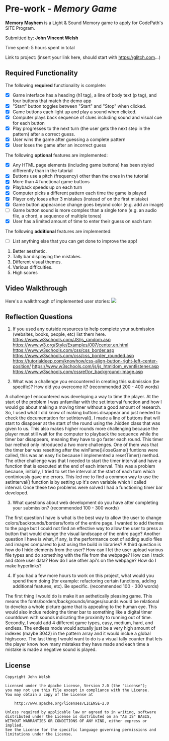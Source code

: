 # Pre-work - *Memory Game*

**Memory Mayhem** is a Light & Sound Memory game to apply for CodePath's SITE Program. 

Submitted by: **John Vincent Welsh**

Time spent: 5 hours spent in total

Link to project: (insert your link here, should start with https://glitch.com...)

## Required Functionality

The following **required** functionality is complete:

* [X] Game interface has a heading (h1 tag), a line of body text (p tag), and four buttons that match the demo app
* [X] "Start" button toggles between "Start" and "Stop" when clicked. 
* [X] Game buttons each light up and play a sound when clicked. 
* [X] Computer plays back sequence of clues including sound and visual cue for each button
* [X] Play progresses to the next turn (the user gets the next step in the pattern) after a correct guess. 
* [X] User wins the game after guessing a complete pattern
* [X] User loses the game after an incorrect guess

The following **optional** features are implemented:

* [X] Any HTML page elements (including game buttons) has been styled differently than in the tutorial
* [X] Buttons use a pitch (frequency) other than the ones in the tutorial
* [X] More than 4 functional game buttons
* [X] Playback speeds up on each turn
* [X] Computer picks a different pattern each time the game is played
* [X] Player only loses after 3 mistakes (instead of on the first mistake)
* [X] Game button appearance change goes beyond color (e.g. add an image)
* [ ] Game button sound is more complex than a single tone (e.g. an audio file, a chord, a sequence of multiple tones)
* [X] User has a limited amount of time to enter their guess on each turn

The following **additional** features are implemented:

- [ ] List anything else that you can get done to improve the app!
1. Better aesthetic.
2. Tally bar displaying the mistakes.
3. Different visual themes.
4. Various difficulties.
5. High scores

## Video Walkthrough

Here's a walkthrough of implemented user stories:
![](your-link-here)


## Reflection Questions
1. If you used any outside resources to help complete your submission (websites, books, people, etc) list them here. 
https://www.w3schools.com/JS/js_random.asp
https://www.w3.org/Style/Examples/007/center.en.html
https://www.w3schools.com/css/css_border.asp
https://www.w3schools.com/css/css_border_rounded.asp
https://tutorialdeep.com/knowhow/css-align-button-right-left-center-position/
https://www.w3schools.com/js/js_htmldom_eventlistener.asp
https://www.w3schools.com/cssref/pr_background-image.asp


2. What was a challenge you encountered in creating this submission (be specific)? How did you overcome it? (recommended 200 - 400 words) 

  A challenge I encountered was developing a way to time the player. At the start of the problem I was unfamiliar with the set interval function
and how I would go about making a moving timer without a good amount of research. So, I used what I did know of making buttons disappear and just
needed to check the documentation for setInterval(). I made a line of buttons that will start to disappear at the start of the round using the
.hidden class that was given to us. This also makes higher rounds more challenging because the player must still wait for the computer to 
playback the sequence while the timer bar disappears, meaning they have to go faster each round. This timer bar method only introduced a two more
challenges. One of them was that the timer bar was resetting after the winFame()/loseGame() funtions were called, this was an easy fix because I implemented
a resetTimer() method. The other challenge was that I needed to start the timer interval and have a function that is executed at the end of each interval. This
was a problem because, initially, I tried to set the interval at the start of each turn which continiously gave me errors. This led me to 
find a common way to use the setInterval() function is by setting up it's own variable which I called interval. Once these two problems were
solved I had a functioning timer bar developed. 

3. What questions about web development do you have after completing your submission? (recommended 100 - 300 words) 

The first question I have is what is the best way to allow the user to change colors/backrounds/borders/fonts of the entire page. I wanted
to add themes to the page but I could not find an effective way to allow the user to press a button that would change the visual landscape
of the entire page?
Another question I have is what, if any, is the performance cost of adding audio files and images compared to just using
the build in libraries?
A third question is how do I hide elements from the user? 
How can I let the user upload various file types and do something with the file from the webpage?
How can I track and store user data?
How do I use other api's on the webpage?
How do I make hyperlinks?


4. If you had a few more hours to work on this project, what would you spend them doing (for example: refactoring certain functions, adding additional features, etc). Be specific. (recommended 100 - 300 words) 

  The first thing I would do is make it an aethetically pleasing game. This means the fonts/borders/backgrounds/images/sounds would be relational to develop a whole picture
game that is appealing to the human eye. This would also inclue redoing the timer bar to something like a digital timer countdown with sounds indicating
the proximity to running out of time. Secondly, I would add 4 different game types, easy, medium, hard, and endless. The endless mode would actually just be a very high amount
of indexes (maybe 3042) in the pattern array and it would inclue a global highscore. The last thing I would want to do is a visual tally counter that lets the player
know how many mistakes they have made and each time a mistake is made a negative sound is played.



## License

    Copyright John Welsh

    Licensed under the Apache License, Version 2.0 (the "License");
    you may not use this file except in compliance with the License.
    You may obtain a copy of the License at

        http://www.apache.org/licenses/LICENSE-2.0

    Unless required by applicable law or agreed to in writing, software
    distributed under the License is distributed on an "AS IS" BASIS,
    WITHOUT WARRANTIES OR CONDITIONS OF ANY KIND, either express or implied.
    See the License for the specific language governing permissions and
    limitations under the License.